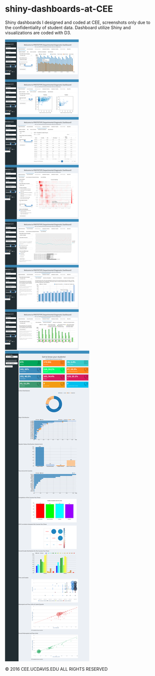 # shiny-dashboards-at-CEE
Shiny dashboards I designed and coded at CEE, screenshots only due to the confidentiality of student data. Dashboard utilize Shiny and visualizations are coded with D3. 

![ex](DDD.png)
![ex](KYS.png)

© 2016 CEE.UCDAVIS.EDU ALL RIGHTS RESERVED

